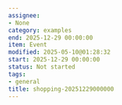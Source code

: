 ```yaml
---
assignee:
- None
category: examples
end: 2025-12-29 00:00:00
item: Event
modified: 2025-05-10@01:28:32
start: 2025-12-29 00:00:00
status: Not started
tags:
- general
title: shopping-20251229000000
---
```


